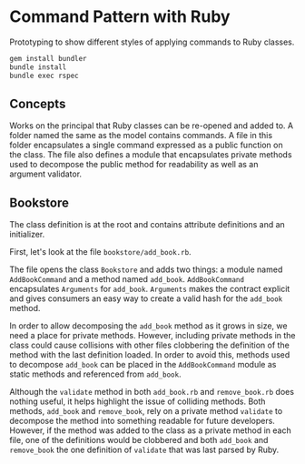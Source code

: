 # Command Pattern with Ruby

Prototyping to show different styles of applying commands to Ruby classes.

```bash
gem install bundler
bundle install
bundle exec rspec
```

## Concepts

Works on the principal that Ruby classes can be re-opened and added to. A folder named the same as the model contains commands. A file in this folder encapsulates a single command expressed as a public function on the class. The file also defines a module that encapsulates private methods used to decompose the public method for readability as well as an argument validator.

## Bookstore

The class definition is at the root and contains attribute definitions and an initializer.

First, let's look at the file `bookstore/add_book.rb`.

The file opens the class `Bookstore` and adds two things: a module named `AddBookCommand` and a method named `add_book`. `AddBookCommand` encapsulates `Arguments` for `add_book`. `Arguments` makes the contract explicit and gives consumers an easy way to create a valid hash for the `add_book` method.

In order to allow decomposing the `add_book` method as it grows in size, we need a place for private methods. However, including private methods in the class could cause collisions with other files clobbering the definition of the method with the last definition loaded. In order to avoid this, methods used to decompose `add_book` can be placed in the `AddBookCommand` module as static methods and referenced from `add_book`.

Although the `validate` method in both `add_book.rb` and `remove_book.rb` does nothing useful, it helps highlight the issue of colliding methods. Both methods, `add_book` and `remove_book`, rely on a private method `validate` to decompose the method into something readable for future developers. However, if the method was added to the class as a private method in each file, one of the definitions would be clobbered and both `add_book` and `remove_book` the one definition of `validate` that was last parsed by Ruby.
